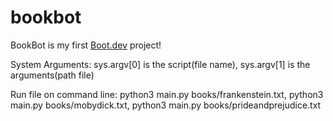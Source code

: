 # bookbot

BookBot is my first [Boot.dev](https://www.boot.dev) project!

System Arguments: 
sys.argv[0] is the script(file name),
sys.argv[1] is the arguments(path file)

Run file on command line: 
python3 main.py books/frankenstein.txt,
python3 main.py books/mobydick.txt,
python3 main.py books/prideandprejudice.txt 
